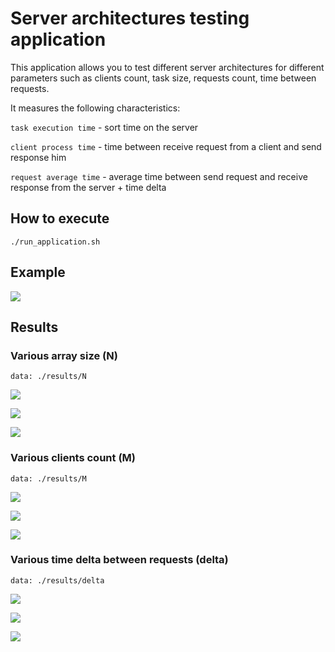 # Server architectures testing application

This application allows you to test different server architectures for different parameters such as clients count, task size, requests count, time between requests.

It measures the following characteristics:

`task execution time` - sort time on the server

`client process time` - time between receive request from a client and send response him

`request average time` - average time between send request and receive response from the server + time delta

## How to execute

`./run_application.sh`

## Example

![](./pictures/example.png)

## Results

### Various array size (N)

`data: ./results/N`

![](./pictures/N_1.png)

![](./pictures/N_2.png)

![](./pictures/N_3.png)


### Various clients count (M)

`data: ./results/M`

![](./pictures/M_1.png)

![](./pictures/M_2.png)

![](./pictures/M_3.png)


### Various time delta between requests (delta)

`data: ./results/delta`

![](./pictures/delta_1.png)

![](./pictures/delta_2.png)

![](./pictures/delta_3.png)

